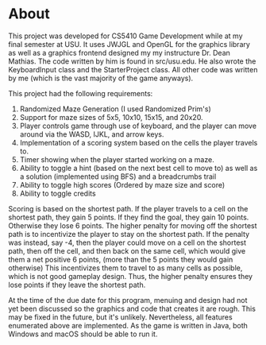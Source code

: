 # About
This project was developed for CS5410 Game Development while at my final semester at USU. It uses JWJGL and OpenGL for the graphics library as well as a graphics frontend designed my my instructure Dr. Dean Mathias. 
The code written by him is found in src/usu.edu. He also wrote the KeyboardInput class and the StarterProject class. All other code was written by me (which is the vast majority of the game anyways).

This project had the following requirements:
1. Randomized Maze Generation (I used Randomized Prim's)
2. Support for maze sizes of 5x5, 10x10, 15x15, and 20x20.
3. Player controls game through use of keyboard, and the player can move around via the WASD, IJKL, and arrow keys.
4. Implementation of a scoring system based on the cells the player travels to.
5. Timer showing when the player started working on a maze.
6. Ability to toggle a hint (based on the next best cell to move to) as well as a solution (implemented using BFS) and a breadcrumbs trail
7. Ability to toggle high scores (Ordered by maze size and score)
8. Ability to toggle credits

Scoring is based on the shortest path. If the player travels to a cell on the shortest path, they gain 5 points. If they find the goal, they gain 10 points. Otherwise they lose 6 points. The higher penalty for moving off the shortest path is to incentivize the player to stay on the shortest path.
If the penalty was instead, say -4, then the player could move on a cell on the shortest path, then off the cell, and then back on the same cell, which would give them a net positive 6 points, (more than the 5 points they would gain otherwise) This incentivizes them to travel to as many cells as possible, which is not good gameplay design. Thus, the higher penalty ensures they lose points if they leave the shortest path.

At the time of the due date for this program, menuing and design had not yet been discussed so the graphics and code that creates it are rough. This may be fixed in the future, but it's unlikely.
Nevertheless, all features enumerated above are implemented. As the game is written in Java, both Windows and macOS should be able to run it.
